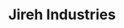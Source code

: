 ---
layout: project
order: 9
metatitle: Jireh Industries ✕ Esten.co
metadescription: Designers and manufacturers of scanners that assist with testing in the oil & gas, power generation, and aerospace industries
metaimg: jireh-meta.jpg
device: desktop
title: Jireh Industries
headline: Industry leading scanners designed for industrial application
hyperlink: https://www.jireh.com/
hex: "b01316"
hex2: "faa8aa"
agency: Lift Interactive
type: E-Commerce
role: Strategy
role2: Design
bug: jireh-bug.png
cardbackground: jireh-background.png
cardbackgroundalt:  Jireh supporting graphic of the Navic industrial scanner
herographic: jireh-herographic.jpg
herographicalt: Homepage screenshot of the Jireh website
introimg: jireh-1.jpg
introimgalt: Grid of screenshots from various pages of the Jireh website
screens1title: Industry Leaders
screens1description: Jireh came to us looking for a streamline solution users could build and purchase custom scanners from numerous options and variations.</br>Our approach included an easily-updatable product database and a quote request system with integrated customer support. The design visually demonstrated the products premium quality while ensuring customers could view products and specs with ease.
screens1desktop: jireh-screen-1.jpg
screens1desktopalt: Responsive desktop screenshot of the Jireh Industries product "catalog" page
screens2desktop: jireh-screen-2.jpg
screens2desktopalt: Responsive desktop screenshot of the Jireh Industries "home" page
screens3desktop: jireh-screen-3.jpg
screens3desktopalt: Responsive desktop screenshot of the Jireh Industries product "navic" product page
bustoutimage: jireh-introimage.jpg
bustoutimagealt:
<!-- screens2title: -->
<!-- screens2description: -->
<!-- screens2linktext: -->
<!-- screens2linkurl: -->
screens2firstimage: jireh-mobile1.jpg
screens2firstimagealt: Responsive mobile screenshot of the Jireh Industries "navic corrosion mapping scanner" product page
screens2secondimage: jireh-mobile2.jpg
screens2secondimagealt: Responsive mobile screenshot of the Jireh Industries "products" listing page
screens2thirdimage: jireh-mobile3.jpg
screens2thirdimagealt: Responsive mobile screenshot of the Jireh Industries product "component identification" page
screens2fourthimage: jireh-mobile4.jpg
screens2fourthimagealt: Responsive mobile screenshot of the Jireh Industries product "kit contents" page
<!-- screens3title: -->
<!-- screens3blockquote: -->
<!-- screens3description: -->
<!-- screens3linktext: -->
<!-- screens3linkurl: -->
outroimage: jireh-2.jpg
outroimagealt: Grid of screenshots from various pages of the Jireh website
svg-box: "0 0 250 246"
svg-path: "M7.81597009e-13,245.575221 L7.81597009e-13,0 L250,0 L250,245.575221 L7.81597009e-13,245.575221 Z M41.0714286,98.6143356 L41.0714286,98.6948054 L150.583686,98.6948054 L150.583686,125.241807 C150.583686,138.849258 139.21549,149.913861 125.245331,149.913861 C111.275171,149.913861 99.898767,138.849258 99.898767,125.241807 L41.0714286,125.442982 C41.0714286,171.013054 78.9189041,208.093558 125.450533,208.093558 C171.973953,208.093558 209.821429,171.013054 209.821429,125.442982 L209.681891,125.442982 C209.690099,125.370559 209.698307,125.306183 209.698307,125.241807 L209.698307,40.9898803 L41.0714286,40.9898803 L41.0714286,98.6143356 Z"
---